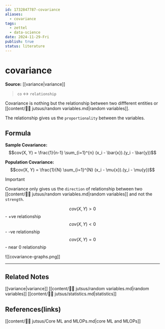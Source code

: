 ```yaml
---
id: 1732847787-covariance
aliases:
  - covariance
tags:
  - zettel
  - data-science
date: 2024-11-29-Fri
publish: true
status: literature
---
```

# covariance

**Source:** [[variance|variance]]

> `co` <-> `relationship`

Covariance is nothing but the relationship between two diffferent entities or [[content/🥷🏽 jutsus/random variables.md|random variables]]. 

The relationship gives us the `proportionality` between the variables.

## Formula
**Sample Covariance:** $$cov(X, Y) = \frac{1}{n-1} \sum_{i=1}^{n} (x_i - \bar{x}).(y_i - \bar{y})$$

**Population Covariance:**  $$cov(X, Y) = \frac{1}{N} \sum_{i=1}^{N} (x_i - \mu{x}).(y_i - \mu{y})$$

> [!IMPORTANT]
> Covariance only gives us the `direction` of relationship between two [[content/🥷🏽 jutsus/random variables.md|random variables]] and not the `strength`.

$$cov(X, Y) > 0$$ - +ve relationship
$$cov(X, Y) < 0$$ - -ve relationship
$$cov(X, Y) = 0$$ - near 0 relationship

![[covariance-graphs.png]]

---
## Related Notes
[[variance|variance]]
[[content/🥷🏽 jutsus/random variables.md|random variables]]
[[content/🥷🏽 jutsus/statistics.md|statistics]]

## References(links)
[[content/🥷🏽 jutsus/Core ML and MLOPs.md|core ML and MLOPs]]
